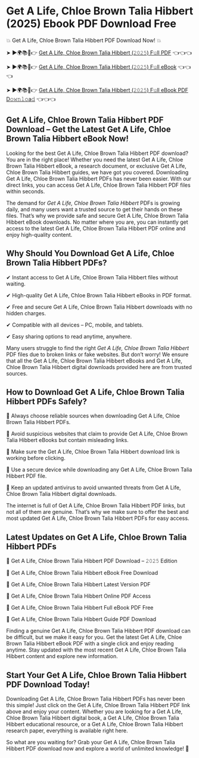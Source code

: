 # Get A Life, Chloe Brown Talia Hibbert (2025) Ebook PDF Download Free

💥 Get A Life, Chloe Brown Talia Hibbert PDF Download Now! 💥

➤ ►🌍📚📱👉 [Get A Life, Chloe Brown Talia Hibbert (𝟸𝟶𝟸𝟻) F𝚞ll PDF](https://getpdf.xyz/get-a-life-chloe-brown-talia-hibbert) 👈👈👈


➤ ►🌍📚📱👉 [Get A Life, Chloe Brown Talia Hibbert (𝟸𝟶𝟸𝟻) F𝚞ll eBook](https://getpdf.xyz/get-a-life-chloe-brown-talia-hibbert) 👈👈👈


➤ ►🌍📚📱👉 [Get A Life, Chloe Brown Talia Hibbert (𝟸𝟶𝟸𝟻) F𝚞ll eBook PDF D𝚘𝚠𝚗𝚕𝚘a𝚍](https://getpdf.xyz/get-a-life-chloe-brown-talia-hibbert) 👈👈👈


## Get A Life, Chloe Brown Talia Hibbert PDF Download – Get the Latest Get A Life, Chloe Brown Talia Hibbert eBook Now!

Looking for the best Get A Life, Chloe Brown Talia Hibbert PDF download? You are in the right place! Whether you need the latest Get A Life, Chloe Brown Talia Hibbert eBook, a research document, or exclusive Get A Life, Chloe Brown Talia Hibbert guides, we have got you covered. Downloading Get A Life, Chloe Brown Talia Hibbert PDFs has never been easier. With our direct links, you can access Get A Life, Chloe Brown Talia Hibbert PDF files within seconds.

The demand for *Get A Life, Chloe Brown Talia Hibbert* PDFs is growing daily, and many users want a trusted source to get their hands on these files. That’s why we provide safe and secure Get A Life, Chloe Brown Talia Hibbert eBook downloads. No matter where you are, you can instantly get access to the latest Get A Life, Chloe Brown Talia Hibbert PDF online and enjoy high-quality content.

## Why Should You Download Get A Life, Chloe Brown Talia Hibbert PDFs?

✔ Instant access to Get A Life, Chloe Brown Talia Hibbert files without waiting.

✔ High-quality Get A Life, Chloe Brown Talia Hibbert eBooks in PDF format.

✔ Free and secure Get A Life, Chloe Brown Talia Hibbert downloads with no hidden charges.

✔ Compatible with all devices – PC, mobile, and tablets.

✔ Easy sharing options to read anytime, anywhere.

Many users struggle to find the right *Get A Life, Chloe Brown Talia Hibbert* PDF files due to broken links or fake websites. But don’t worry! We ensure that all the Get A Life, Chloe Brown Talia Hibbert eBooks and Get A Life, Chloe Brown Talia Hibbert digital downloads provided here are from trusted sources.

## How to Download Get A Life, Chloe Brown Talia Hibbert PDFs Safely?

📌 Always choose reliable sources when downloading Get A Life, Chloe Brown Talia Hibbert PDFs.

📌 Avoid suspicious websites that claim to provide Get A Life, Chloe Brown Talia Hibbert eBooks but contain misleading links.

📌 Make sure the Get A Life, Chloe Brown Talia Hibbert download link is working before clicking.

📌 Use a secure device while downloading any Get A Life, Chloe Brown Talia Hibbert PDF file.

📌 Keep an updated antivirus to avoid unwanted threats from Get A Life, Chloe Brown Talia Hibbert digital downloads.

The internet is full of Get A Life, Chloe Brown Talia Hibbert PDF links, but not all of them are genuine. That’s why we make sure to offer the best and most updated Get A Life, Chloe Brown Talia Hibbert PDFs for easy access.

## Latest Updates on Get A Life, Chloe Brown Talia Hibbert PDFs

🔹 Get A Life, Chloe Brown Talia Hibbert PDF Download – 𝟸𝟶𝟸𝟻 Edition

🔹 Get A Life, Chloe Brown Talia Hibbert eBook Free Download

🔹 Get A Life, Chloe Brown Talia Hibbert Latest Version PDF

🔹 Get A Life, Chloe Brown Talia Hibbert Online PDF Access

🔹 Get A Life, Chloe Brown Talia Hibbert Full eBook PDF Free

🔹 Get A Life, Chloe Brown Talia Hibbert Guide PDF Download

Finding a genuine Get A Life, Chloe Brown Talia Hibbert PDF download can be difficult, but we make it easy for you. Get the latest Get A Life, Chloe Brown Talia Hibbert eBook PDF with a single click and enjoy reading anytime. Stay updated with the most recent Get A Life, Chloe Brown Talia Hibbert content and explore new information.

## Start Your Get A Life, Chloe Brown Talia Hibbert PDF Download Today!

Downloading Get A Life, Chloe Brown Talia Hibbert PDFs has never been this simple! Just click on the Get A Life, Chloe Brown Talia Hibbert PDF link above and enjoy your content. Whether you are looking for a Get A Life, Chloe Brown Talia Hibbert digital book, a Get A Life, Chloe Brown Talia Hibbert educational resource, or a Get A Life, Chloe Brown Talia Hibbert research paper, everything is available right here.

So what are you waiting for? Grab your Get A Life, Chloe Brown Talia Hibbert PDF download now and explore a world of unlimited knowledge! 🚀